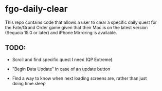 # fgo-daily-clear

This repo contains code that allows a user to clear a specific daily quest for the Fate/Grand Order game given that their Mac is on the latest version (Sequoia 15.0 or later) and iPhone Mirroring is available.

## TODO:

- Scroll and find specific quest I need (QP Extreme)

- "Begin Data Update" in case of an update button

- Find a way to know when next loading screens are, rather than just doing time.sleep
